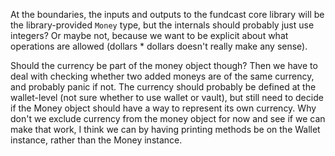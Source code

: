 At the boundaries, the inputs and outputs to the fundcast core library will be the library-provided `Money` type, but the internals should probably just use integers? Or maybe not, because we want to be explicit about what operations are allowed (dollars * dollars doesn't really make any sense).

Should the currency be part of the money object though? Then we have to deal with checking whether two added moneys are of the same currency, and probably panic if not. The currency should probably be defined at the wallet-level (not sure whether to use wallet or vault), but still need to decide if the Money object should have a way to represent its own currency. Why don't we exclude currency from the money object for now and see if we can make that work, I think we can by having printing methods be on the Wallet instance, rather than the Money instance.